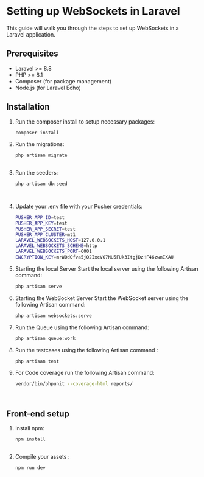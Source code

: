 # Setting up WebSockets in Laravel

This guide will walk you through the steps to set up WebSockets in a Laravel application.
## Prerequisites

- Laravel >= 8.8
- PHP >= 8.1
- Composer (for package management)
- Node.js (for Laravel Echo)

## Installation
1. Run the composer install to setup necessary packages:

   ```bash
   composer install

2. Run the migrations:

   ```bash
   php artisan migrate
     
3. Run the seeders:

   ```bash
   php artisan db:seed 
   
  
4. Update your .env file with your Pusher credentials:
     ```bash
    PUSHER_APP_ID=test
    PUSHER_APP_KEY=test
    PUSHER_APP_SECRET=test
    PUSHER_APP_CLUSTER=mt1
    LARAVEL_WEBSOCKETS_HOST=127.0.0.1
    LARAVEL_WEBSOCKETS_SCHEME=http
    LARAVEL_WEBSOCKETS_PORT=6001
    ENCRYPTION_KEY=mrWOdOfva5jO2IxcVO7NU5FUk3ItgjDzHF46zwnIXAU

5. Starting the local Server
  Start the local server using the following Artisan command:
   ```bash
   php artisan serve   
6. Starting the WebSocket Server
  Start the WebSocket server using the following Artisan command:
   ```bash
   php artisan websockets:serve
7. Run the Queue using the following Artisan command:
    ```bash
    php artisan queue:work
    
    
8. Run the testcases using the following Artisan command :
    ```bash
   php artisan test

9. For Code coverage run the following Artisan command:
    ```bash
    vendor/bin/phpunit --coverage-html reports/
    
    
   
   
## Front-end setup

1. Install npm:
    ```bash
    npm install
  
2. Compile your assets :
    
     ```bash
     npm run dev
   

   
   
   
   
   
   
   
   
   
   
   
   
   
   
   
   
   
   
   
   
   
